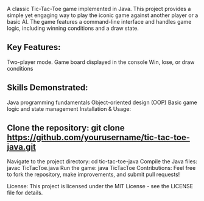 A classic Tic-Tac-Toe game implemented in Java. This project provides a simple yet engaging way to play the iconic game against another player or a basic AI. The game features a command-line interface and handles game logic, including winning conditions and a draw state.

##  Key Features:

Two-player mode.
Game board displayed in the console
Win, lose, or draw conditions

## Skills Demonstrated:
Java programming fundamentals
Object-oriented design (OOP)
Basic game logic and state management
Installation & Usage:

## Clone the repository: git clone https://github.com/yourusername/tic-tac-toe-java.git
Navigate to the project directory: cd tic-tac-toe-java
Compile the Java files: javac TicTacToe.java
Run the game: java TicTacToe
Contributions:
Feel free to fork the repository, make improvements, and submit pull requests!

License:
This project is licensed under the MIT License - see the LICENSE file for details.

